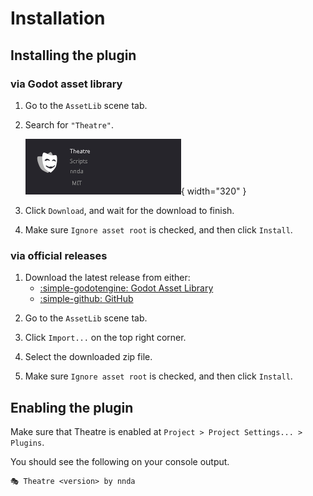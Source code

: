 # Installation

## Installing the plugin

### via Godot asset library

1. Go to the `AssetLib` scene tab.

2. Search for `"Theatre"`.

    ![Theatre on AssetLib](./assets/images/installation_assetlib_theatre.png){ width="320" }

3. Click `Download`, and wait for the download to finish.

4. Make sure `Ignore asset root` is checked, and then click `Install`.

### via official releases

1. Download the latest release from either:
    - [:simple-godotengine: Godot Asset Library](https://godotengine.org/asset-library/asset/2332)
    - [:simple-github: GitHub](https://github.com/nndda/Theatre/releases)
<!--    - [:simple-itchdotio: itch.io](https://nnda.itch.io/theatre)-->

2. Go to the `AssetLib` scene tab.

3. Click `Import...` on the top right corner.

4. Select the downloaded zip file.

5. Make sure `Ignore asset root` is checked, and then click `Install`.

## Enabling the plugin

Make sure that Theatre is enabled at `Project > Project Settings... > Plugins`.

You should see the following on your console output.

```
🎭 Theatre <version> by nnda
```